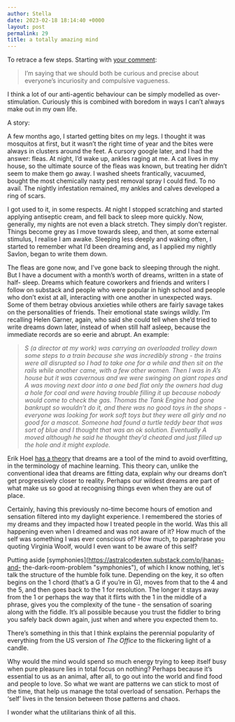 ```yaml
---
author: Stella
date: 2023-02-18 18:14:40 +0000
layout: post
permalink: 29
title: a totally amazing mind
---
```



To retrace a few steps. Starting with [your comment](https://angst.blog/26
"your comment"):

> I’m saying that we should both be curious and precise about everyone’s
incuriosity and compulsive vagueness.

I think a lot of our anti-agentic behaviour can be simply modelled as over-
stimulation. Curiously this is combined with boredom in ways I can’t always
make out in my own life.

A story:  

A few months ago, I started getting bites on my legs. I thought it was
mosquitos at first, but it wasn’t the right time of year and the bites were
always in clusters around the feet. A cursory google later, and I had the
answer: fleas. At night, I’d wake up, ankles raging at me. A cat lives in my
house, so the ultimate source of the fleas was known, but treating her didn’t
seem to make them go away. I washed sheets frantically, vacuumed, bought the
most chemically nasty pest removal spray I could find. To no avail. The
nightly infestation remained, my ankles and calves developed a ring of scars.

I got used to it, in some respects. At night I stopped scratching and started
applying antiseptic cream, and fell back to sleep more quickly. Now,
generally, my nights are not even a black stretch. They simply don’t register.
Things become grey as I move towards sleep, and then, at some external
stimulus, I realise I am awake. Sleeping less deeply and waking often, I
started to remember what I’d been dreaming and, as I applied my nightly
Savlon, began to write them down.

The fleas are gone now, and I’ve gone back to sleeping through the night. But
I have a document with a month’s worth of dreams, written in a state of half-
sleep. Dreams which feature coworkers and friends and writers I follow on
substack and people who were popular in high school and people who don’t exist
at all, interacting with one another in unexpected ways. Some of them betray
obvious anxieties while others are fairly savage takes on the personalities of
friends. Their emotional state swings wildly. I’m recalling Helen Garner,
again, who said she could tell when she’d tried to write dreams down later,
instead of when still half asleep, because the immediate records are so eerie
and abrupt. An example:

>  _S (a director at my work) was carrying an overloaded trolley down some
steps to a train because she was incredibly strong - the trains were all
disrupted so I had to take one for a while and then sit on the rails while
another came, with a few other women. Then I was in A’s house but it was
cavernous and we were swinging on giant ropes and A was moving next door into
a one bed flat only the owners had dug a hole for coal and were having trouble
filling it up because nobody would come to check the gas. Thomas the Tank
Engine had gone bankrupt so wouldn’t do it, and there was no good toys in the
shops - everyone was looking for work soft toys but they were all girly and no
good for a mascot. Someone had found a turtle teddy bear that was sort of blue
and I thought that was an ok solution. Eventually A moved although he said he
thought they’d cheated and just filled up the hole and it might explode._  

Erik Hoel [has a
theory](https://www.cell.com/patterns/fulltext/S2666-3899\(21\)00064-7?_returnURL=https%3A%2F%2Flinkinghub.elsevier.com%2Fretrieve%2Fpii%2FS2666389921000647%3Fshowall%3Dtrue
"has a theory ") that dreams are a tool of the mind to avoid overfitting, in
the terminology of machine learning. This theory can, unlike the conventional
idea that dreams are fitting data, explain why our dreams don’t get
progressively closer to reality. Perhaps our wildest dreams are part of what
make us so good at recognising things even when they are out of place.

Certainly, having this previously no-time become hours of emotion and
sensation filtered into my daylight experience. I remembered the stories of my
dreams and they impacted how I treated people in the world. Was this all
happening even when I dreamed and was not aware of it? How much of the self
was something I was ever conscious of? How much, to paraphrase you quoting
Virginia Woolf, would I even want to be aware of this self?

Putting aside [symphonies](https://astralcodexten.substack.com/p/jhanas-and-
the-dark-room-problem "symphonies"), of which I know nothing, let's talk the
structure of the humble folk tune. Depending on the key, it so often begins on
the 1 chord (that’s a G if you’re in G), moves from that to the 4 and the 5,
and then goes back to the 1 for resolution. The longer it stays away from the
1 or perhaps the way that it flirts with the 1 in the middle of a phrase,
gives you the complexity of the tune - the sensation of soaring along with the
fiddle. It’s all possible because you trust the fiddler to bring you safely
back down again, just when and where you expected them to.  

There’s something in this that I think explains the perennial popularity of
everything from the US version of _The Office_ to the flickering light of a
candle.  

Why would the mind would spend so much energy trying to keep itself busy when
pure pleasure lies in total focus on nothing? Perhaps because it’s essential
to us as an animal, after all, to go out into the world and find food and
people to love. So what we want are patterns we can stick to most of the time,
that help us manage the total overload of sensation. Perhaps the ‘self’ lives
in the tension between those patterns and chaos.

I wonder what the utilitarians think of all this.
  